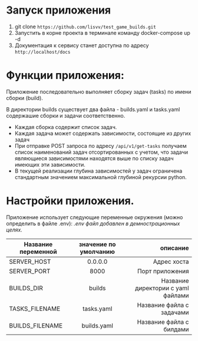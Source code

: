 # Запуск приложения

1. git clone `https://github.com/lisvv/test_game_builds.git`
2. Запустить в корне проекта в терминале команду docker-compose up -d
3. Документация к сервису станет доступна по адресу `http://localhost/docs`


# Функции приложения:
Приложение последовательно выполняет сборку задач (tasks) по имени cборки (build).

В директории builds существует два файла - builds.yaml и tasks.yaml содержашие
сборки и задачи соответственно.

- Каждая сборка содержит список задач.
- Каждая задача может содержать зависимости, состоящие из других задач
- При отправке POST запроса по адресу `/api/v1/get-tasks` получаем список наименований задач
отсортированных с учетом, что задачи являющиеся зависимостями находятся выше по списку задач
имеющих эти зависимости.
- В текущей реализации глубина зависимостей у задач ограничена стандартным значением 
максимальной глубиной рекурсии python.


# Настройки приложения.

Приложение использует следующие переменные окружения (можно определить в файле .env):
_.env файл добавлен в демнострационных целях._

| Название переменной | значение по умолчанию |                           описание |
|---------------------|:---------------------:|-----------------------------------:|
| SERVER_HOST         |        0.0.0.0        |                        Адрес хоста |
| SERVER_PORT         |         8000          |                    Порт приложения |
| BUILDS_DIR          |        builds         | Название директории с yaml файлами |
| TASKS_FILENAME      |      tasks.yaml       |          Название файла с задачами |
| BUILDS_FILENAME     |      builds.yaml      |           Название файла с билдами |
